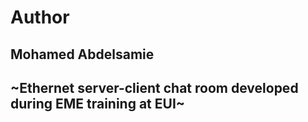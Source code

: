 #   Author
## Mohamed Abdelsamie

## ~Ethernet server-client chat room developed during EME training at EUI~